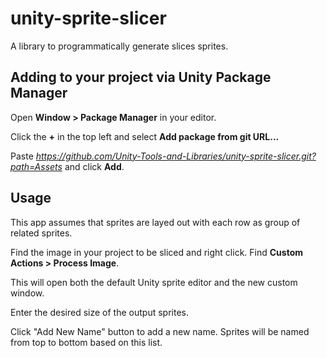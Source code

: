 # unity-sprite-slicer
A library to programmatically generate slices sprites.

## Adding to your project via Unity Package Manager
Open **Window > Package Manager** in your editor.

Click the **+** in the top left and select **Add package from git URL...**

Paste *https://github.com/Unity-Tools-and-Libraries/unity-sprite-slicer.git?path=Assets* and click **Add**.

## Usage
This app assumes that sprites are layed out with each row as group of related sprites.

Find the image in your project to be sliced and right click. Find **Custom Actions > Process Image**.

This will open both the default Unity sprite editor and the new custom window.

Enter the desired size of the output sprites.

Click "Add New Name" button to add a new name. Sprites will be named from top to bottom based on this list.

